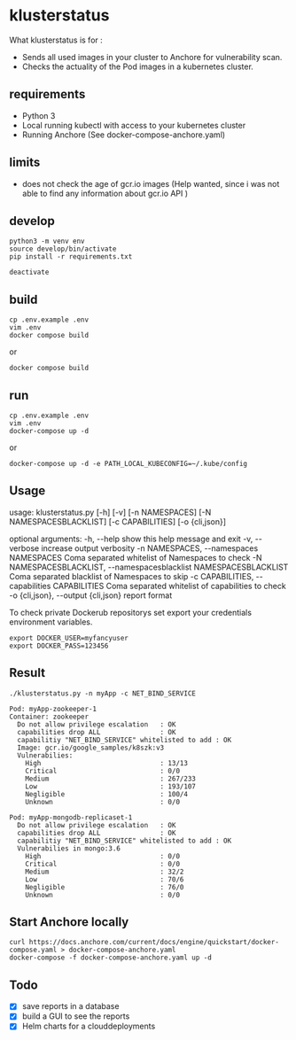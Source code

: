 # klusterstatus
What klusterstatus is for : 

  - Sends all used images in your cluster to Anchore for vulnerability scan. 
  - Checks the actuality of the Pod images in a kubernetes cluster. 

## requirements
 - Python 3
 - Local running kubectl with access to your kubernetes cluster
 - Running Anchore (See docker-compose-anchore.yaml)

 ## limits
 - does not check the age of gcr.io images (Help wanted, since i was not able to find any information about gcr.io API )

## develop
```
python3 -m venv env
source develop/bin/activate
pip install -r requirements.txt

deactivate
```

## build
```
cp .env.example .env
vim .env
docker compose build
```
or
```
docker compose build
```


## run
```
cp .env.example .env
vim .env
docker-compose up -d 
``` 
or 
```
docker-compose up -d -e PATH_LOCAL_KUBECONFIG=~/.kube/config
```

## Usage
usage: klusterstatus.py [-h] [-v] [-n NAMESPACES] [-N NAMESPACESBLACKLIST]
                        [-c CAPABILITIES] [-o {cli,json}]

optional arguments:
  -h, --help            show this help message and exit
  -v, --verbose         increase output verbosity
  -n NAMESPACES, --namespaces NAMESPACES
                        Coma separated whitelist of Namespaces to check
  -N NAMESPACESBLACKLIST, --namespacesblacklist NAMESPACESBLACKLIST
                        Coma separated blacklist of Namespaces to skip
  -c CAPABILITIES, --capabilities CAPABILITIES
                        Coma separated whitelist of capabilities to check
  -o {cli,json}, --output {cli,json}
                        report format

To check private Dockerub repositorys set export your credentials environment variables.
```
export DOCKER_USER=myfancyuser
export DOCKER_PASS=123456
```

## Result
```
./klusterstatus.py -n myApp -c NET_BIND_SERVICE 

Pod: myApp-zookeeper-1
Container: zookeeper
  Do not allow privilege escalation   : OK
  capabilities drop ALL               : OK
  capabilitiy "NET_BIND_SERVICE" whitelisted to add : OK
  Image: gcr.io/google_samples/k8szk:v3
  Vulnerabilies:                               
    High                              : 13/13
    Critical                          : 0/0
    Medium                            : 267/233
    Low                               : 193/107
    Negligible                        : 100/4
    Unknown                           : 0/0

Pod: myApp-mongodb-replicaset-1
  Do not allow privilege escalation   : OK
  capabilities drop ALL               : OK
  capabilitiy "NET_BIND_SERVICE" whitelisted to add : OK
  Vulnerabilies in mongo:3.6                               
    High                              : 0/0
    Critical                          : 0/0
    Medium                            : 32/2
    Low                               : 70/6
    Negligible                        : 76/0
    Unknown                           : 0/0
```


## Start Anchore locally
```
curl https://docs.anchore.com/current/docs/engine/quickstart/docker-compose.yaml > docker-compose-anchore.yaml
docker-compose -f docker-compose-anchore.yaml up -d 
```

## Todo
 - [x] save reports in a database
 - [x] build a GUI to see the reports
 - [x] Helm charts for a clouddeployments